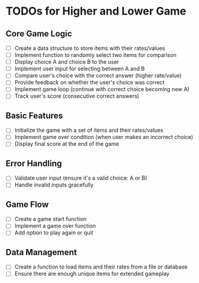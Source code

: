 # TODOs for Higher and Lower Game

## Core Game Logic
- [ ] Create a data structure to store items with their rates/values
- [ ] Implement function to randomly select two items for comparison
- [ ] Display choice A and choice B to the user
- [ ] Implement user input for selecting between A and B
- [ ] Compare user's choice with the correct answer (higher rate/value)
- [ ] Provide feedback on whether the user's choice was correct
- [ ] Implement game loop (continue with correct choice becoming new A)
- [ ] Track user's score (consecutive correct answers)

## Basic Features
- [ ] Initialize the game with a set of items and their rates/values
- [ ] Implement game over condition (when user makes an incorrect choice)
- [ ] Display final score at the end of the game

## Error Handling
- [ ] Validate user input (ensure it's a valid choice: A or B)
- [ ] Handle invalid inputs gracefully

## Game Flow
- [ ] Create a game start function
- [ ] Implement a game over function
- [ ] Add option to play again or quit

## Data Management
- [ ] Create a function to load items and their rates from a file or database
- [ ] Ensure there are enough unique items for extended gameplay